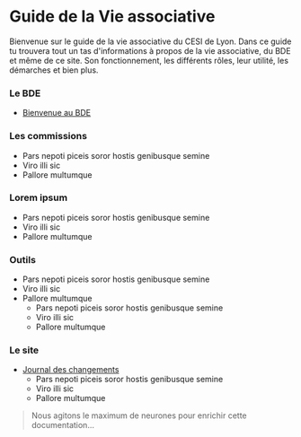 # Guide de la Vie associative

Bienvenue sur le guide de la vie associative du CESI de Lyon.
Dans ce guide tu trouvera tout un tas d'informations à propos de la vie associative, du BDE et même de ce site.
Son fonctionnement, les différents rôles, leur utilité, les démarches et bien plus.

<div class="multicols" markdown="1">
  <div class="col" markdown="1">
    
  ### Le BDE

  * [Bienvenue au BDE](#)

  ### Les commissions

  - Pars nepoti piceis soror hostis genibusque semine
  - Viro illi sic
  - Pallore multumque

  ### Lorem ipsum

  - Pars nepoti piceis soror hostis genibusque semine
  - Viro illi sic
  - Pallore multumque
  
  </div>
  <div class="col" markdown="1">
  
  ### Outils

  - Pars nepoti piceis soror hostis genibusque semine
  - Viro illi sic
  - Pallore multumque
    - Pars nepoti piceis soror hostis genibusque semine
    - Viro illi sic
    - Pallore multumque

  ### Le site

  * [Journal des changements](./site/changelog.md)
    - Pars nepoti piceis soror hostis genibusque semine
    - Viro illi sic
    - Pallore multumque
    
  </div>
</div>

> Nous agitons le maximum de neurones pour enrichir cette documentation...
